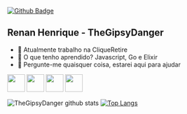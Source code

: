 [![Github Badge](https://img.shields.io/badge/-Linkedin-blue?style=flat&logo=linkedin&logoColor=white&link=https://www.linkedin.com/in/renanfonte/)](https://www.linkedin.com/in/renanfonte/)

## Renan Henrique - TheGipsyDanger

- 🔭 Atualmente trabalho na CliqueRetire
- 🌱 O que tenho aprendido? Javascript, Go e Elixir
- 💬 Pergunte-me quaisquer coisa, estarei aqui para ajudar

<img src="https://simpleicons.org/icons/node-dot-js.svg" width="40" height="40"/> <img src="https://simpleicons.org/icons/react.svg" width="40" height="40"/> <img src="https://simpleicons.org/icons/docker.svg" width="40" height="40"/> <img src="https://simpleicons.org/icons/mongodb.svg" width="40" height="40"/>

![TheGipsyDanger github stats](https://github-readme-stats.vercel.app/api?username=TheGipsyDanger&show_icons=true&theme=radical)
[![Top Langs](https://github-readme-stats.vercel.app/api/top-langs/?username=TheGipsyDanger&layout=compact)](https://github.com/TheGipsyDanger/github-readme-stats)
